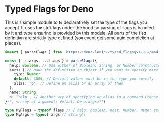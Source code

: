 # Typed Flags for Deno

This is a simple module to to declaratively set the type of the flags you accept. It uses the std/flags under the hood so parsing of flags is handled by it and type ensuring is provided by this module. All parts of the flag definition are strictly type defined (you event get some auto completion at places).

```typescript
import { parseFlags } from 'https://deno.land/x/typed_flags@v1.0.1/mod.ts'

const { _: args, ...flags } = parseFlags({
  help: Boolean, // Use either of Boolean, String, or Number constructors to define your type
  port: { // Make the definition an object if you want to specify more than type
    type: Number,
    default: 3000, // Default values must be in the type you specify
    alias: 'p', // Define an alias or an array of them
  },
  name: String,
  h: 'help', // Another way of specifying an alias to a command (these can be auto completed)
}/*, <array of arguments default Deno.args>*/)

type MyFlags = typeof flags // { help: boolean, post: number, name: string | undefined }
type MyArgs = typeof args // string[]
```
